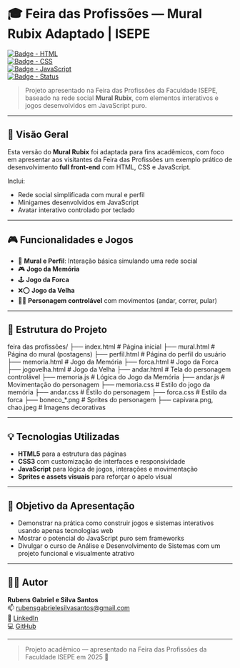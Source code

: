 # 🎓 Feira das Profissões — Mural Rubix Adaptado | ISEPE

[![Badge - HTML](https://img.shields.io/badge/HTML5-orange?style=for-the-badge&logo=html5)]()  
[![Badge - CSS](https://img.shields.io/badge/CSS3-blue?style=for-the-badge&logo=css3)]()  
[![Badge - JavaScript](https://img.shields.io/badge/JavaScript-yellow?style=for-the-badge&logo=javascript)]()  
[![Badge - Status](https://img.shields.io/badge/Versão-Feira-brightgreen?style=for-the-badge)]()

> Projeto apresentado na Feira das Profissões da Faculdade ISEPE, baseado na rede social **Mural Rubix**, com elementos interativos e jogos desenvolvidos em JavaScript puro.

---

## 📌 Visão Geral

Esta versão do **Mural Rubix** foi adaptada para fins acadêmicos, com foco em apresentar aos visitantes da Feira das Profissões um exemplo prático de desenvolvimento **full front-end** com HTML, CSS e JavaScript.

Inclui:

- Rede social simplificada com mural e perfil
- Minigames desenvolvidos em JavaScript
- Avatar interativo controlado por teclado

---

## 🎮 Funcionalidades e Jogos

- 👤 **Mural e Perfil**: Interação básica simulando uma rede social
- 🎮 **Jogo da Memória**
- 🕹️ **Jogo da Forca**
- ❌⭕ **Jogo da Velha**
- 🧍‍♂️ **Personagem controlável** com movimentos (andar, correr, pular)

---

## 📂 Estrutura do Projeto

feira das profissões/
├── index.html # Página inicial
├── mural.html # Página do mural (postagens)
├── perfil.html # Página do perfil do usuário
├── memoria.html # Jogo da Memória
├── forca.html # Jogo da Forca
├── jogovelha.html # Jogo da Velha
├── andar.html # Tela do personagem controlável
├── memoria.js # Lógica do Jogo da Memória
├── andar.js # Movimentação do personagem
├── memoria.css # Estilo do jogo da memória
├── andar.css # Estilo do personagem
├── forca.css # Estilo da forca
├── boneco_*.png # Sprites do personagem
├── capivara.png, chao.jpeg # Imagens decorativas

---

## 💡 Tecnologias Utilizadas

- **HTML5** para a estrutura das páginas
- **CSS3** com customização de interfaces e responsividade
- **JavaScript** para lógica de jogos, interações e movimentação
- **Sprites e assets visuais** para reforçar o apelo visual

---

## 🎯 Objetivo da Apresentação

- Demonstrar na prática como construir jogos e sistemas interativos usando apenas tecnologias web
- Mostrar o potencial do JavaScript puro sem frameworks
- Divulgar o curso de Análise e Desenvolvimento de Sistemas com um projeto funcional e visualmente atrativo

---

## 🙋‍♂️ Autor

**Rubens Gabriel e Silva Santos**  
📫 [rubensgabrielesilvasantos@gmail.com](mailto:rubensgabrielesilvasantos@gmail.com)  
🔗 [LinkedIn](https://www.linkedin.com/in/rubens-gabriel-221679263)  
💻 [GitHub](https://github.com/rubitoxxx)

---

> Projeto acadêmico — apresentado na Feira das Profissões da Faculdade ISEPE em 2025 🚀

